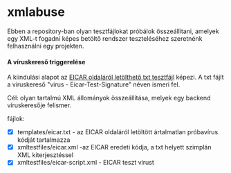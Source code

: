 # xmlabuse

Ebben a repository-ban olyan tesztfájlokat próbálok összeállítani, amelyek egy XML-t fogadni képes betöltő rendszer teszteléséhez szeretnénk felhasználni egy projekten.

#### A víruskereső triggerelése

A kiindulási alapot az [EICAR oldaláról letölthető txt tesztfájl](https://www.eicar.org/download-anti-malware-testfile/) képezi.
A txt fájlt a víruskereső "virus - Eicar-Test-Signature" néven ismeri fel.

Cél: olyan tartalmú XML állományok összeállítása, melyek egy backend víruskeresője felismer.

fájlok:

- [x] templates/eicar.txt - az EICAR oldaláról letöltött ártalmatlan próbavírus kódját tartalmazza
- [x] xmltestfiles/eicar.xml -az EICAR eredeti kódja, a txt helyett szimplán XML kiterjesztéssel 
- [x] xmltestfiles/eicar-script.xml - EICAR teszt vírust <script>-ként tartalmazó xml állomány
- [x] xmltestfiles/eicar-xml.xml - EICAR teszt vírust, az XML struktúrán belül tartalmazó xml állomány

#### Formázási hibák, invalid tartalom.
Cél: Egyéb invalid, fájlok kezelésének ellenőrzése.

fájlok:
- [ ] hibásan formázott XML
- [ ] API POST tartalom (de szintaktikailag helyes XML)

#### Az XML parser gyengeségeit kihasználó támadások szimulálása

Szolgáltatásmegtagadást (DoS) eredményezhető problémát okozó ["Billion laughs attack"](https://en.wikipedia.org/wiki/Billion_laughs_attack) tartalmat,
[XXE típusú támadásokat](https://en.wikipedia.org/wiki/XML_external_entity_attack) előidéző fájlok.

Cél: Az XML parser gyengeségeit kihasználó támadások szimulálása, a betöltés mechanizmusát megakasztó, akár script-eket tartalmazó XML állományok összeállítása, melyek egy backend-nél jogosulatlan hozzáférést vagy egyéb problémát okozhatnak, ezek megfelelő kezelésének ellenőrzése.

Megelőzés: [OWASP XML External Entity Prevention Cheat Sheet](https://cheatsheetseries.owasp.org/cheatsheets/XML_External_Entity_Prevention_Cheat_Sheet.html)

fájlok:

- [x] templates/bla-basic.xml - BillionLaughsAttack a Wiki oldalon található kód minta
- [x] templates/OWASP-template_accessing_local_resource.xml - [OWASP](https://en.wikipedia.org/wiki/OWASP) xml injection minta
- [x] templates/OWASP-template_PHP_remote_code_exec.xml - [OWASP](https://en.wikipedia.org/wiki/OWASP) xml injection minta
- [ ] templates/  - [OWASP](https://en.wikipedia.org/wiki/OWASP) xml injection minta
- [ ] templates/  - [OWASP](https://en.wikipedia.org/wiki/OWASP) xml injection minta
- [ ] templates/  - [OWASP](https://en.wikipedia.org/wiki/OWASP) xml injection minta
- [ ] templates/  - [OWASP](https://en.wikipedia.org/wiki/OWASP) xml injection minta

### összegzés

A fájlok összeállításakor és ezek egyenkénti tesztelésekor a következőket tapasztaltam:
- a víruskereső nem ismeri fel az EICAR tartalmat, ha ezt XML struktúrán belülre rakjuk (pl <script>-ként vagy a header alá)
